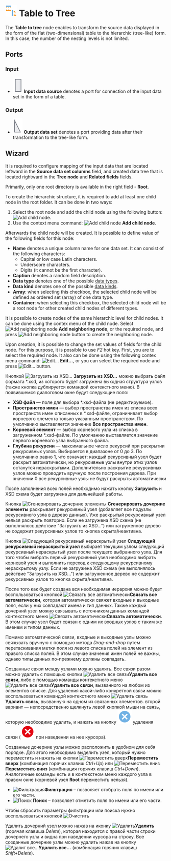 # ![ ](../../images/icons/components/data-to-tree_default.svg) Table to Tree

The **Table to tree** node enables to transform the source data displayed in the form of the flat (two-dimensional) table to the hierarchic (tree-like) form. In this case, the number of the nesting levels is not limited.

## Ports

### Input

* ![Input data source](../../images/icons/app/node/ports/inputs/table_inactive.svg) **Input data source** denotes a port for connection of the input data set in the form of a table.

### Output

* ![Output data set](../../images/icons/app/node/ports/outputs/tree_inactive.svg) **Output data set** denotes a port providing data after their transformation to the tree-like form.

## Wizard

It is required to configure mapping of the input data that are located leftward in the **Source data set columns** field, and created data tree that is located rightward in the **Tree node** and **Related fields** fields.

Primarily, only one root directory is available in the right field - **Root**.

To create the hierarchic structure, it is required to add at least one child node in the root folder. It can be done in two ways:

1. Select the root node and add the child node using the following button: ![Add child node](../../images/icons/wizards/datatree/add-child_default.svg).
2. Use the context menu command: ![Add child node](../../images/icons/wizards/datatree/add-child_default.svg) **Add child node**.

Afterwards the child node will be created. It is possible to define value of the following fields for this node:

* **Name** denotes a unique column name for one data set. It can consist of the following characters:
   * Capital or low case Latin characters.
   * Underscore characters.
   * Digits (it cannot be the first character).
* **Caption** denotes a random field description.
* **Data type** denotes one of the possible [data types](./../../data/datatype.md).
* **Data kind** denotes one of the possible [data kinds](./../../data/datakind.md).
* **Array**: when selecting this checkbox, the selected child node will be defined as ordered set (array) of one data type.
* **Container**: when selecting this checkbox, the selected child node will be a root node for other created child nodes of different types.

It is possible to create nodes of the same hierarchic level for child nodes. It can be done using the contex menu of the child node. Select ![Add neighboring node](../../images/icons/wizards/datatree/add-neighbor_default.svg) **Add neighboring node**, or the required node, and press ![Add neighboring node](../../images/icons/wizards/datatree/add-neighbor_default.svg) button to create the neighboring node.

Upon creation, it is possible to change the set values of fields for the child node. For this purpose, it is possible to use *F2* hot key. First, you are to select the required node. It also can be done using the following contex menu command: ![Edit...](../../images/icons/toolbar-controls/edit_default.svg) **Edit...**, or you can select the required node and press ![Edit...](../../images/icons/toolbar-controls/edit_default.svg) button.

Кнопкой ![Загрузить из XSD...](../../images/icons/toolbar-controls/import-from-xsd_default.svg) **Загрузить из XSD...** можно выбрать файл формата *.xsd, из которого будет загружена выходная структура узлов (также кнопка дублируется командой контекстного меню). В появившемся диалоговом окне будут следующие поля:

* **XSD файл** — поле для выбора *.xsd-файла (не редактируемое).
* **Пространство имен** — выбор пространства имен из списка всех пространств имен описанных в *.xsd-файле, ограничивает выбор корневого элемента только указанным пространством. По умолчанию выставляется значение **Все пространства имен**.
* **Корневой элемент** — выбор корневого узла из списка в загруженном *.xsd-файле. По умолчанию выставляется значение первого корневого узла выбранного файла.
* **Глубина рекурсии** — максимальное число рекурсий при раскрытии рекурсивных узлов. Выбирается в диапазоне от 0 до 3. По  умолчанию равно 1, что означает: каждый рекурсивный узел будет раскрыт автоматически, но рекурсивные узлы внутри этих узлов останутся нераскрытыми. Дополнительно раскрытие рекурсивных узлов можно проводить вручную после построения дерева. При значении 0 все рекурсивные узлы не будут раскрыты автоматически

После заполнения всех полей необходимо нажать кнопку **Загрузить** и XSD схема будет загружена для дальнейшей работы.

Кнопка ![Сгенерировать дочерние элементы](../../images/icons/toolbar-controls/open-all_default.svg) **Сгенерировать дочерние элементы** раскрывает рекурсивный узел (добавляет все подузлы рекурсивного узла в дерево данных). Уже раскрытый рекурсивный узел нельзя раскрыть повторно. Если не загружена XSD схема (не выполнялось действие "Загрузить из XSD...") или загруженное дерево не содержит рекурсивных узлов то кнопка скрыта/неактивна.

Кнопка ![Следующий рекурсивный нераскрытый узел](../../images/icons/toolbar-controls/find-next_default.svg) **Следующий рекурсивный нераскрытый узел** выбирает текущим узлом следующий рекурсивный нераскрытый узел после текущего выбранного узла. Для того чтобы выбрать первый рекурсивный узел необходимо выбрать корневой узел и выполнить переход к следующему рекурсивному нераскрытому узлу. Если не загружена XSD схема (не выполнялось действие "Загрузить из XSD...") или загруженное дерево не содержит рекурсивных узлов то кнопка скрыта/неактивна.

После того как будет создана вся необходимая иерархия можно будет воспользоваться кнопкой ![Связать все автоматически](../../images/icons/toolbar-controls/auto-connect_default.svg)**Связать все автоматически**, которая автоматически свяжет входные и выходные поля, если у них совпадают имена и тип данных. Также каждый дочерний узел можно связывать с источником данных командой контекстного меню ![Связать автоматически](../../images/icons/toolbar-controls/auto-connect_default.svg)**Связать автоматически**. В этом случае узел будет связан с одним их входных узлов с таким же именем и типом данных.

Помимо автоматической связи, входные и выходные узлы можно связывать вручную с помощью метода *Drag-and-drop* путем перетаскивания метки поля из левого списка полей на элемент из правого списка полей. В этом случае значения имен полей не важны, однако типы данных по-прежнему должны совпадать.

Созданные связи между узлами можно удалять. Все связи разом можно удалить с помощью кнопки  ![Удалить все связи](../../images/icons/toolbar-controls/remove-all-links_default.svg)**Удалить все связи**, либо с помощью команды контекстного меню  ![Удалить все связи](../../images/icons/toolbar-controls/remove-all-links_default.svg)**Удалить все связи**, вызванного на любом из элементов списке. Для удаления какой-либо конкретной связи можно воспользоваться командой контекстного меню ![Удалить связь](../../images/icons/toolbar-controls/delete_default.svg)**Удалить связь**, вызванную на одном из связанных элементов. второй вариант — непосредственно щелкнуть левой кнопкой мыши на связь, которую необходимо удалить, и нажать на кнопку ![Удалить связь](../../images/icons/link-grid/remove-link_selected.svg) удаления связи (![Удалить связь](../../images/icons/link-grid/remove-link_hover.svg) при наведении на нее курсора).

Созданные дочерние узлы можно расположить в удобном для себя порядке. Для этого необходимо выделить узел, который нужно переместить и нажать на кнопки ![Переместить вверх](../../images/icons/toolbar-controls/moveup_default.svg)**Переместить вверх** (комбинация горячих клавиш *Ctrl+Up*) или ![Переместить вниз](../../images/icons/toolbar-controls/movedown_default.svg)**Переместить вниз** (комбинация горячих клавиш *Ctrl+Down*). Аналогичные команды есть и в контекстном меню каждого узла в правом окне (корневой узел **Root** переместить нельзя).

* ![Фильтрация](../../images/icons/toolbar-controls/filter_default.svg)**Фильтрация** – позволяет отобрать поля по имени или его части.
* ![Поиск](../../images/icons/toolbar-controls/zoom_default.svg) **Поиск** – позволяет отметить поля по имени или его части.

Чтобы сбросить параметры фильтрации или поиска нужно воспользоваться кнопкой ![Очистить](../../images/icons/filterdata/filterdata-delete_hover_10x10.svg)

Удалить дочерний узел можно нажав на иконку ![Удалить](../../images/icons/toolbar-controls/delete_default.svg)**Удалить** (горячая клавиша *Delete*), которая находится с правой части строки дочернего узла и видна при наведении курсора на строку. Все созданные дочерние узлы можно удалить нажав на кнопку ![Удалит все...](../../images/icons/toolbar-controls/delete-all_default.svg)**Удалить все...** (комбинация горячих клавиш *Shift+Delete*).
